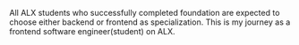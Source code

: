 All ALX students who successfully completed foundation are expected to choose either backend or frontend as specialization. This is my journey as a frontend software engineer(student) on ALX.